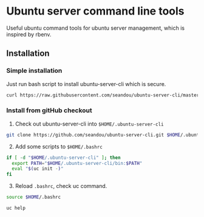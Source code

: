 Ubuntu server command line tools
===================================
Useful ubuntu command tools for ubuntu server management, which is inspired by rbenv.


Installation
-------------

### Simple installation

Just run bash script to install ubuntu-server-cli which is secure.

```bash
curl https://raw.githubusercontent.com/seandou/ubuntu-server-cli/master/netinstall/install | bash && source $HOME/.bashrc
```

### Install from gitHub checkout

1. Check out ubuntu-server-cli into ```$HOME/.ubuntu-server-cli```

```bash
git clone https://github.com/seandou/ubuntu-server-cli.git $HOME/.ubuntu-server-cli
```

2. Add some scripts to ```$HOME/.bashrc```

```bash
if [ -d "$HOME/.ubuntu-server-cli" ]; then
  export PATH="$HOME/.ubuntu-server-cli/bin:$PATH"
  eval "$(uc init -)"
fi
```

3. Reload ```.bashrc```, check uc command.

```bash
source $HOME/.bashrc

uc help
```
